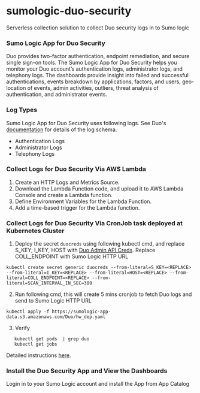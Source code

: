# sumologic-duo-security
Serverless collection solution to collect Duo security logs in to Sumo logic 

### Sumo Logic App for Duo Security
Duo provides two-factor authentication, endpoint remediation, and secure single sign-on tools. The Sumo Logic App for Duo Security helps you monitor your Duo account’s authentication logs, administrator logs, and telephony logs. The dashboards provide insight into failed and successful authentications, events breakdown by applications, factors, and users, geo-location of events, admin activities, outliers, threat analysis of authentication, and administrator events.

### Log Types
Sumo Logic App for Duo Security uses following logs. See Duo's [documentation](https://duo.com/docs/adminapi#logs) for details of the log schema.

- Authentication Logs
- Administrator Logs
- Telephony Logs

### Collect Logs for Duo Security Via AWS Lambda
1. Create an HTTP Logs and Metrics Source.
2. Download the Lambda Function code, and upload it to AWS Lambda Console and create a Lambda function.
3. Define Environment Variables for the Lambda Function.
4. Add a time-based trigger for the Lambda function.

### Collect Logs for Duo Security Via CronJob task deployed at Kubernetes Cluster
1. Deploy the secret `duocreds` using following kubectl cmd, and replace S_KEY, I_KEY, HOST with [Duo Admin API Creds](https://duo.com/docs/adminapi#logs). Replace COLL_ENDPOINT with Sumo Logic HTTP URL

```
kubectl create secret generic duocreds --from-literal=S_KEY=<REPLACE> --from-literal=I_KEY=<REPLACE> --from-literal=HOST=<REPLACE> --from-literal=COLL_ENDPOINT=<REPLACE> --from-literal=SCAN_INTERVAL_IN_SEC=300
```

2. Run following cmd, this will create 5 mins cronjob to fetch Duo logs and send to Sumo Logic HTTP URL

```kubectl apply -f https://sumologic-app-data.s3.amazonaws.com/Duo/hw_dep.yaml```

3. Verify 

```
   kubectl get pods  | grep duo
   kubectl get jobs
````
 

Detailed instructions [here](https://help.sumologic.com/07Sumo-Logic-Apps/22Security_and_Threat_Detection/Duo_Security/Collect_Logs_for_Duo_Security).

### Install the Duo Security App and View the Dashboards
Login in to your Sumo Logic account and install the App from App Catalog

